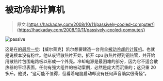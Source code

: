 # 被动冷却计算机

> 原文:[https://hackaday.com/2008/10/11/passively-cooled-computer/](https://hackaday.com/2008/10/11/passively-cooled-computer/)

![](../Images/79ba06b735e09f339d3992f8ff9f9284.png "passive")

这是在[的最后一步](http://hackaday.com/contact-hack-a-day/):【威尔莱克】凯尔想要建造一台完全[被动冷却的计算机](http://metku.net/index.html?path=mods/passive/index_eng)。也就是说根本没有粉丝。他从废铝散热片开始，拆开 cpu 散热片得到铜热管，并开始用散热片包围电路板以形成一个外壳。冷却电源是最困难的部分，因为它不适合散热器的平坦表面。任何有强大组件的被动案例，必然是庞大而沉重的；这只重 20 多斤。他说，“这可能不值得，但看着电脑启动却没有任何声音确实很奇怪”。